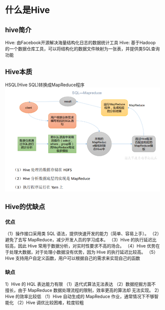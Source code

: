# 什么是Hive
## hive简介
Hive: 由Facebook开源解决海量结构化日志的数据统计工具
Hive: 基于Hadoop的一个数据仓库工具，可以将结构化的数据文件映射为一张表，并提供类SQL查询功能
## Hive本质
HSQL(Hive SQL)转换成MapReduce程序
![Image text](https://github.com/qq840093270/study/blob/master/bigData/doc/Hive/images/1.jpg)
## Hive的优缺点
### 优点
（1）操作接口采用类 SQL 语法，提供快速开发的能力（简单、容易上手）。
（2）避免了去写 MapReduce，减少开发人员的学习成本。
（3）Hive 的执行延迟比较高，因此 Hive 常用于数据分析，对实时性要求不高的场合。 
（4）Hive 优势在于处理大数据，对于处理小数据没有优势，因为 Hive 的执行延迟比较高。
（5）Hive 支持用户自定义函数，用户可以根据自己的需求来实现自己的函数
### 缺点
 1）Hive 的 HQL 表达能力有限
 （1）迭代式算法无法表达
 （2）数据挖掘方面不擅长，由于 MapReduce 数据处理流程的限制，效率更高的算法却
 无法实现。
 2）Hive 的效率比较低
 （1）Hive 自动生成的 MapReduce 作业，通常情况下不够智能化
 （2）Hive 调优比较困难，粒度较粗
